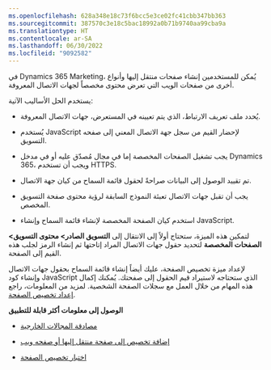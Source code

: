 ```yaml
---
ms.openlocfilehash: 628a348e18c73f6bcc5e3ce02fc41cbb347bb363
ms.sourcegitcommit: 387570c3e18c5bac18992a0b71b9740aa99cba9a
ms.translationtype: HT
ms.contentlocale: ar-SA
ms.lasthandoff: 06/30/2022
ms.locfileid: "9092582"
---
```

في Dynamics 365 Marketing، يُمكن للمستخدمين إنشاء صفحات منتقل إليها وأنواع أخرى من صفحات الويب التي تعرض محتوى مخصصاً لجهات الاتصال المعروفة.

يستخدم الحل الأساليب الآتية:

-   يُحدد ملف تعريف الارتباط، الذي يتم تعيينه في المستعرض، جهات الاتصال المعروفة.

-   يُستخدم JavaScript لإحضار القيم من سجل جهة الاتصال المعني إلى صفحه التسويق.

-   يجب تشغيل الصفحات المخصصة إما في مجال مُصدّق عليه أو في مدخل Dynamics 365، ويجب أن تستخدم HTTPS.

-   تم تقييد الوصول إلى البيانات صراحةً لحقول قائمة السماح من كيان جهة الاتصال.

-   يجب أن تقبل جهات الاتصال تعبئة النموذج السابقة لرؤية محتوى صفحة التسويق المخصص.

-   استخدم كيان الصفحة المخصصة لإنشاء قائمة السماح وإنشاء JavaScript.

لتمكين هذه الميزة، ستحتاج أولاً إلى الانتقال إلى **التسويق الصادر> محتوى التسويق> الصفحات المخصصة** لتحديد حقول جهات الاتصال المراد إتاحتها ثم إنشاء الرمز لجلب هذه القيم إلى الصفحة.

لإعداد ميزة تخصيص الصفحة، عليك أيضاً إنشاء قائمة السماح بحقول جهات الاتصال وإنشاء كود JavaScript الذي ستحتاجه لاستيراد قيم الحقول إلى صفحتك. يُمكنك إكمال هذه المهام من خلال العمل مع سجلات الصفحة الشخصية. لمزيد من المعلومات، راجع [إعداد تخصيص الصفحة](/dynamics365/marketing/personalized-page-content?azure-portal=true#set-up-page-personalization).

**الوصول إلى معلومات أكثر قابلة للتطبيق**

-   [مصادقة المجالات الخارجية](/dynamics365/marketing/personalized-page-content?azure-portal=true#authenticate-your-external-domains)

-   [إضافة تخصيص إلى صفحة منتقل إليها أو صفحه ويب](/dynamics365/marketing/personalized-page-content?azure-portal=true#add-personalization-to-a-landing-page-or-web-page)

-   [اختبار تخصيص الصفحة](/dynamics365/marketing/personalized-page-content?azure-portal=true#test-your-page-personalization)
